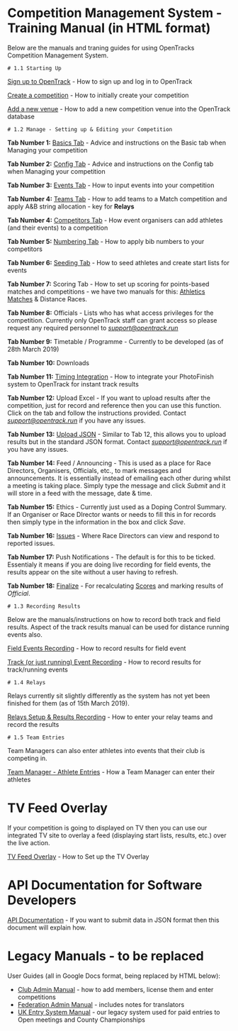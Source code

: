 <!-- TITLE: OpenTrack Documentation -->

<!-- SUBTITLE: Training Manuals - How to do everything -->

# Competition Management System - Training Manual (in HTML format)
Below are the manuals and traning guides for using OpenTracks Competition Management System.
	
	# 1.1 Starting Up

[Sign up to OpenTrack](/manuals/cms/signup) - How to sign up and log in to OpenTrack

[Create a competition](/manuals/cms/create-comp) - How to initially create your competition 

[Add a new venue](/manuals/cms/addvenue) - How to add a new competition venue into the OpenTrack database

	# 1.2 Manage - Setting up & Editing your Competition

**Tab Number 1:** [Basics Tab](/manuals/cms/basic) - Advice and instructions on the Basic tab when Managing your competition

**Tab Number 2:** [Config Tab](/manuals/cms/config) - Advice and instructions on the Config tab when Managing your competition

**Tab Number 3:** [Events Tab](/manuals/cms/events) - How to input events into your competition

**Tab Number 4:** [Teams Tab](/manuals/cms/teams-tab) -  How to add teams to a Match competition and apply A&B string allocation - key for **Relays**

**Tab Number 4:** [Competitors Tab](/manuals/cms/competitors) - How event organisers can add athletes (and their events) to a competition

**Tab Number 5:** [Numbering Tab](/manuals/cms/training-manual-numbering-tab) - How to apply bib numbers to your competitors

**Tab Number 6:** [Seeding Tab](/manuals/cms/seeding-tab) - How to seed athletes and create start lists for events

**Tab Number 7:** Scoring Tab - How to set up scoring for points-based matches and competitions - we have two manuals for this: [Athletics Matches](/manuals/cms/scoring-tab) & Distance Races.

**Tab Number 8:** Officials - Lists who has what access privileges for the competition. Currently only OpenTrack staff can grant access so please request any required personnel to *support@opentrack.run*

**Tab Number 9:** Timetable / Programme - Currently to be developed (as of 28th March 2019)

**Tab Number 10:** Downloads

**Tab Number 11:** [Timing Integration](/manuals/cms/timingintegration) - How to integrate your PhotoFinish system to OpenTrack for instant track results

**Tab Number 12:** Upload Excel - If you want to upload results after the competition, just for record and reference then you can use this function. Click on the tab and follow the instructions provided. Contact *support@opentrack.run* if you have any issues.

**Tab Number 13:** [Upload JSON](/manuals/api) - Similar to Tab 12, this allows you to upload results but in the standard JSON format. Contact *support@opentrack.run* if you have any issues. 

**Tab Number 14:** Feed / Announcing - This is used as a place for Race Directors, Organisers, Officials, etc., to mark messages and announcements. It is essentially instead of emailing each other during whilst a meeting is taking place. Simply type the message and click *Submit* and it will store in a feed with the message, date & time. 

**Tab Number 15:** Ethics - Currently just used as a Doping Control Summary. If an Organiser or Race DIrector wants or needs to fill this in for records then simply type in the information in the box and click *Save*.

**Tab Number 16:** [Issues](/manuals/cms/issues) - Where Race Directors can view and respond to reported issues. 

**Tab Number 17:** Push Notifications - The default is for this to be ticked. Essentialy it means if you are doing live recording for field events, the results appear on the site without a user having to refresh.

**Tab Number 18:** [Finalize](/manuals/cms/finalize) - For recalculating [Scores](/manuals/cms/scoring-tab) and marking results of *Official*.


	# 1.3 Recording Results

Below are the manuals/instructions on how to record both track and field results. Aspect of the track results manual can be used for distance running events also. 

[Field Events Recording](/manuals/cms/recordingevents) - How to record results for field event

[Track (or just running) Event Recording](/manuals/cms/track-recording) - How to record results for track/running events

	# 1.4 Relays

Relays currently sit slightly differently as the system has not yet been finished for them (as of 15th March 2019).

[Relays Setup & Results Recording](/manuals/cms/relays) - How to enter your relay teams and record the results

	# 1.5 Team Entries

Team Managers can also enter athletes into events that their club is competing in.

[Team Manager - Athlete Entries](/manuals/cms/entries-manual) - How a Team Manager can enter their athletes

# TV Feed Overlay

If your competition is going to displayed on TV then you can use our integrated TV site to overlay a feed (displaying start lists, results, etc.) over the live action.

[TV Feed Overlay](/manuals/cms/tvfeed) - How to Set up the TV Overlay

# API Documentation for Software Developers

[API Documentation](/manuals/api) - If you want to submit data in JSON format then this document will explain how.

# Legacy Manuals - to be replaced

User Guides (all in Google Docs format, being replaced by HTML below):
* [Club Admin Manual](https://docs.google.com/document/d/1PnZBJIw9H1YfLaIDMDeVRg4ePSHHpFaht_BH-6S3w8Y/edit?usp=sharing) - how to add members, license them and enter competitions
* [Federation Admin Manual](https://docs.google.com/document/d/16LjFap55W0LM0pWG4j7XQaQL7SOj_BBd5xmArMc8nlw/edit?usp=sharing) - includes notes for translators
* [UK Entry System Manual](https://docs.google.com/document/d/14S2dC9I3uhIsIeN72yCqsZ0_cGSqHIphUC2HDSMexfI/edit?usp=sharing) - our legacy system used for paid entries to Open meetings and County Championships